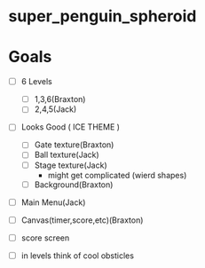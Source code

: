 # super_penguin_spheroid

# Goals
- [ ] 6 Levels
    - [ ] 1,3,6(Braxton)
    - [ ] 2,4,5(Jack)

- [ ] Looks Good ( ICE THEME ) 
    - [ ] Gate texture(Braxton)
    - [ ] Ball texture(Jack)
    -  [ ] Stage texture(Jack)
        - might get complicated (wierd shapes)
    -  [ ] Background(Braxton)

- [ ] Main Menu(Jack)

- [ ] Canvas(timer,score,etc)(Braxton) 

- [ ] score screen

- [ ] in levels think of cool obsticles
